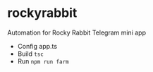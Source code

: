 # rockyrabbit
Automation for Rocky Rabbit Telegram mini app
- Config app.ts
- Build ```tsc```
- Run ```npm run farm```
